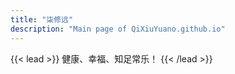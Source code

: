 ```yaml
---
title: "柒修远"
description: "Main page of QiXiuYuano.github.io"
---
```


{{< lead >}} 健康、幸福、知足常乐！ {{< /lead >}}
<!-- {{< typeit tag=h4  lifeLike=true >}}  路漫漫其修远兮，吾将上下而求索  {{< /typeit >}} -->




